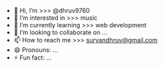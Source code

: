 - 👋 Hi, I’m >>> @dhruv9760
- 👀 I’m interested in >>> music
- 🌱 I’m currently learning >>> web development
- 💞️ I’m looking to collaborate on ...
- 📫 How to reach me >>> suryandhruv@gmail.com
- 😄 Pronouns: ...
- ⚡ Fun fact: ...

<!---
dhruv9760/dhruv9760 is a ✨ special ✨ repository because its `README.md` (this file) appears on your GitHub profile.
You can click the Preview link to take a look at your changes.
--->
